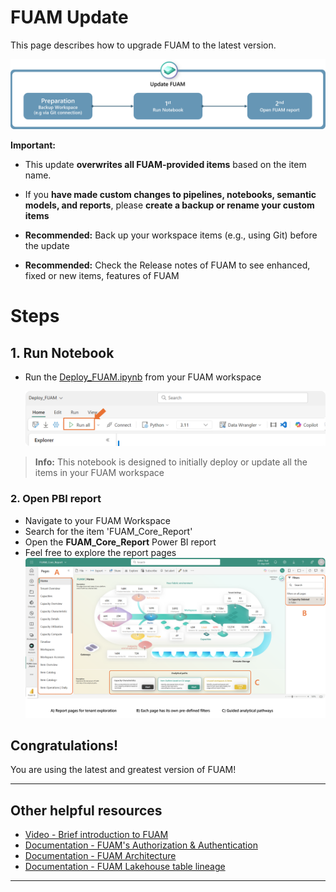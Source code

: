 # FUAM Update

This page describes how to upgrade FUAM to the latest version.

![FUAM update process overview](/monitoring/fabric-unified-admin-monitoring/media/deployment/update_fuam_process_cover.png)


**Important:**

- This update **overwrites all FUAM-provided items** based on the item name.

- If you **have made custom changes to pipelines, notebooks, semantic models, and reports**, please **create a backup or rename your custom items**

- **Recommended:** Back up your workspace items (e.g., using Git) before the update

- **Recommended:** Check the Release notes of FUAM to see enhanced, fixed or new items, features of FUAM


# Steps

## 1. Run Notebook

- Run the [Deploy_FUAM.ipynb](/monitoring/fabric-unified-admin-monitoring/scripts/Deploy_FUAM.ipynb) from your FUAM workspace

    ![](/monitoring/fabric-unified-admin-monitoring/media/deployment/FUAM_basic_deployment_process_3_2.png)


> **Info:** This notebook is designed to initially deploy or update all the items in your FUAM workspace


### 2. Open PBI report
- Navigate to your FUAM Workspace
- Search for the item 'FUAM_Core_Report'
- Open the **FUAM_Core_Report** Power BI report
- Feel free to explore the report pages
   ![](/monitoring/fabric-unified-admin-monitoring/media/deployment/FUAM_basic_deployment_process_7_3.png)


## Congratulations!

You are using the latest and greatest version of FUAM!

----------------

## Other helpful resources
- [Video - Brief introduction to FUAM](https://youtu.be/CmHMOsQcMGI)
- [Documentation - FUAM's Authorization & Authentication](/monitoring/fabric-unified-admin-monitoring/media/documentation/FUAM_Authorization.md)
- [Documentation - FUAM Architecture](/monitoring/fabric-unified-admin-monitoring/media/documentation/FUAM_Architecture.md)
- [Documentation - FUAM Lakehouse table lineage](/monitoring/fabric-unified-admin-monitoring/media/documentation/FUAM_Documentation_Lakehouse_table_lineage.pdf)

----------------